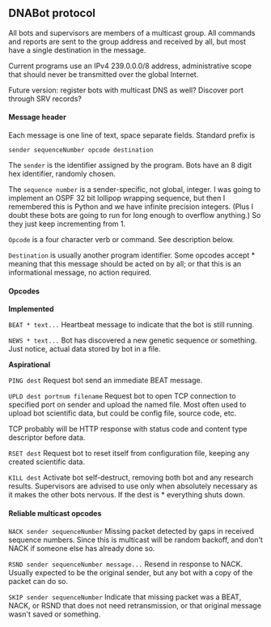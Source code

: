 
## DNABot protocol

All bots and supervisors are members of a multicast group. All commands
and reports are sent to the group address and received by all, but most
have a single destination in the message.

Current programs use an IPv4 239.0.0.0/8 address, administrative scope
that should never be transmitted over the global Internet.

Future version: register bots with multicast DNS as well? Discover port
through SRV records?


#### Message header

Each message is one line of text, space separate fields.
Standard prefix is

`sender sequenceNumber opcode destination`

The `sender` is the identifier assigned by the program. Bots have an 8
digit hex identifier, randomly chosen.

The `sequence number` is a sender-specific, not global, integer.
I was going to implement an OSPF 32 bit lollipop wrapping sequence,
but then I remembered this is Python and we have infinite precision
integers. (Plus I doubt these bots are going to run for long enough
to overflow anything.) So they just keep incrementing from 1.

`Opcode` is a four character verb or command. See description below.

`Destination` is usually another program identifier. Some opcodes
accept * meaning that this message should be acted on by all; or
that this is an informational message, no action required.


#### Opcodes

**Implemented**

`BEAT * text...`
Heartbeat message to indicate that the bot is still running.

`NEWS * text...`
Bot has discovered a new genetic sequence or something. Just notice,
actual data stored by bot in a file.

**Aspirational**

`PING dest`
Request bot send an immediate BEAT message.

`UPLD dest portnum filename`
Request bot to open TCP connection to specified port on sender and
upload the named file. Most often used to upload bot scientific data,
but could be config file, source code, etc.

TCP probably will be HTTP response with status code and content type
descriptor before data.

`RSET dest`
Request bot to reset itself from configuration file, keeping any
created scientific data.

`KILL dest`
Activate bot self-destruct, removing both bot and any research results.
Supervisors are advised to use only when absolutely necessary as it makes
the other bots nervous. If the dest is * everything shuts down.


#### Reliable multicast opcodes

`NACK sender sequenceNumber`
Missing packet detected by gaps in received sequence numbers. Since this
is multicast will be random backoff, and don't NACK if someone else has
already done so.

`RSND sender sequenceNumber message...`
Resend in response to NACK. Usually expected to be the original sender,
but any bot with a copy of the packet can do so.

`SKIP sender sequenceNumber`
Indicate that missing packet was a BEAT, NACK, or RSND that does not
need retransmission, or that original message wasn't saved or something.
